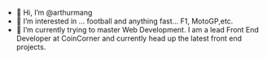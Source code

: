 - 👋 Hi, I’m @arthurmang
- 👀 I’m interested in ... football and anything fast... F1, MotoGP,etc. 
- 🌱 I’m currently trying to master Web Development. I am a lead Front End Developer at CoinCorner and currently head up the latest front end projects.

<!---
arthurmang/arthurmang is a ✨ special ✨ repository because its `README.md` (this file) appears on your GitHub profile.
You can click the Preview link to take a look at your changes.
--->
